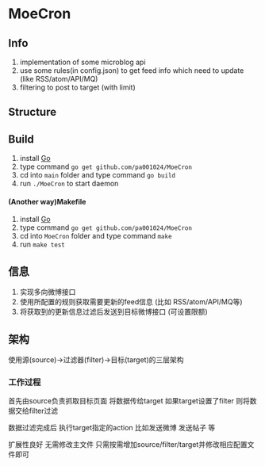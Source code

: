 MoeCron
=========

Info
-----------

1. implementation of some microblog api
2. use some rules(in config.json) to get feed info which need to update (like RSS/atom/API/MQ)
3. filtering to post to target (with limit)

Structure
-----------

Build
-----------

1. install [Go](http://golang.org/doc/install)
2. type command `go get github.com/pa001024/MoeCron`
3. cd into `main` folder and type command `go build`
4. run `./MoeCron` to start daemon

#### (Another way)Makefile

1. install [Go](http://golang.org/doc/install)
2. type command `go get github.com/pa001024/MoeCron`
3. cd into `MoeCron` folder and type command `make`
4. run `make test`

信息
-----------

1. 实现多向微博接口
2. 使用所配置的规则获取需要更新的feed信息 (比如 RSS/atom/API/MQ等)
3. 将获取到的更新信息过滤后发送到目标微博接口 (可设置限额)


架构
-----------

使用源(source)->过滤器(filter)->目标(target)的三层架构

### 工作过程

首先由source负责抓取目标页面 将数据传给target 如果target设置了filter 则将数据交给filter过滤

数据过滤完成后 执行target指定的action 比如发送微博 发送帖子 等

扩展性良好 无需修改主文件 只需按需增加source/filter/target并修改相应配置文件即可

